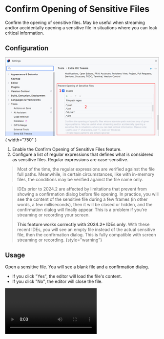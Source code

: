 <show-structure for="chapter,procedure,tab,def"/>

# Confirm Opening of Sensitive Files

Confirm the opening of sensitive files. May be useful when streaming and/or accidentally opening a sensitive file in situations where you can leak critical information.

## Configuration

![](../../images/extra-ide-tweaks/extra-ide-tweaks-prevent-opening-sensitive-files-cfg.png){ width="750" }

1. Enable the Confirm Opening of Sensitive Files feature.
2. Configure a list of regular expressions that defines what is considered as sensitive files. Regular expressions are case-sensitive.

> Most of the time, the regular expressions are verified against the file full paths. Meanwhile, in certain circumstances, like with in-memory files, the conditions may be verified against the file name only.

> IDEs prior to 2024.2 are affected by limitations that prevent from showing a confirmation dialog before file opening. In practice, you will see the content of the sensitive file during a few frames (in other words, a few milliseconds), then it will be closed or hidden, and the confirmation dialog will finally appear. This is a problem if you're streaming or recording your screen.
> 
> **This feature works correctly with 2024.2+ IDEs only**. With these recent IDEs, you will see an empty file instead of the actual sensitive file, then the confirmation dialog. This is fully compatible with screen streaming or recording.
{style="warning"}

## Usage

Open a sensitive file. You will see a blank file and a confirmation dialog.

- If you click "Yes", the editor will load the file's content.  
- If you click "No", the editor will close the file.

<video src="../../images/extra-ide-tweaks/extra-ide-tweaks-prevent-opening-sensitive-files.mp4" preview-src="../../images/extra-ide-tweaks/extra-ide-tweaks-prevent-opening-sensitive-files.png"/>
